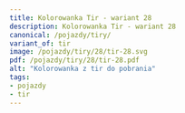 ```yaml
---
title: Kolorowanka Tir - wariant 28
description: Kolorowanka Tir - wariant 28
canonical: /pojazdy/tiry/
variant_of: tir
image: /pojazdy/tiry/28/tir-28.svg
pdf: /pojazdy/tiry/28/tir-28.pdf
alt: "Kolorowanka z tir do pobrania"
tags:
- pojazdy
- tir
---
```

